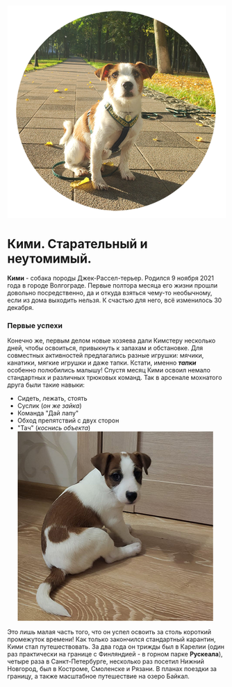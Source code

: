 
![avatar](img/avatar.png)
# Кими. Старательный и неутомимый.


**Кими** - собака породы Джек-Рассел-терьер. Родился 9 ноября 2021 года в городе Волгограде. Первые полтора месяца его жизни прошли довольно посредственно, да и откуда взяться чему-то необычному, если из дома выходить нельзя. К счастью для него, всё изменилось 30 декабря.


### Первые успехи
Конечно же, первым делом новые хозяева дали Кимстеру несколько дней, чтобы освоиться, привыкнуть к запахам и обстановке. Для совместных активностей предлагались разные игрушки: мячики, канатики, мягкие игрушки и даже тапки. Кстати, именно ***тапки*** особенно полюбились малышу! 
Спустя месяц Кими освоил немало стандартных и различных трюковых команд. Так в арсенале мохнатого друга были такие навыки:
* Сидеть, лежать, стоять
* Суслик (_он же зайка_)
* Команда "Дай лапу"
* Обход препятствий с двух сторон
* "Тач" (_коснись объекта_)
![puppy](img/puppy.jpg)

Это лишь малая часть того, что он успел освоить за столь короткий промежуток времени! Как только закончился стандартный карантин, Кими стал путешествовать. За два года он трижды был в Карелии (один раз практически на границе с Финляндией - в горном парке __Рускеала__), четыре раза в Санкт-Петербурге, несколько раз посетил Нижний Новгород, был в Костроме, Смоленске и Рязани. В планах поездки за границу, а также масштабное путешествие на озеро Байкал. 

